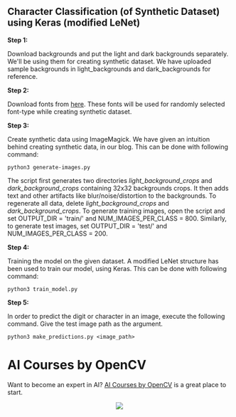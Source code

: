 ## Character Classification (of Synthetic Dataset) using Keras (modified LeNet)

**Step 1:**

Download backgrounds and put the light and dark backgrounds separately. We'll be
using them for creating synthetic dataset. We have uploaded sample backgrounds
in light_backgrounds and dark_backgrounds for reference.

**Step 2:**

Download fonts from [here](https://fonts.google.com/). These fonts will be used
for randomly selected font-type while creating synthetic dataset.

**Step 3:**

Create synthetic data using ImageMagick. We have given an intuition behind
creating synthetic data, in our blog. This can be done with following command:

`python3 generate-images.py`

The script first generates two directories _light_background_crops_ and
_dark_background_crops_ containing 32x32 backgrounds crops. It then adds text
and other artifacts like blur/noise/distortion to the backgrounds. To regenerate
all data, delete _light_background_crops_ and _dark_background_crops_. To
generate training images, open the script and set OUTPUT_DIR = 'train/' and
NUM_IMAGES_PER_CLASS = 800. Similarly, to generate test images, set OUTPUT_DIR =
'test/' and NUM_IMAGES_PER_CLASS = 200.

**Step 4:**

Training the model on the given dataset. A modified LeNet structure has been
used to train our model, using Keras. This can be done with following command:

`python3 train_model.py`

**Step 5:**

In order to predict the digit or character in an image, execute the following
command. Give the test image path as the argument.

`python3 make_predictions.py <image_path>`

# AI Courses by OpenCV

Want to become an expert in AI?
[AI Courses by OpenCV](https://opencv.org/courses/) is a great place to start.

<a href="https://opencv.org/courses/">
<p align="center">
<img src="https://www.learnopencv.com/wp-content/uploads/2020/04/AI-Courses-By-OpenCV-Github.png">
</p>
</a>
